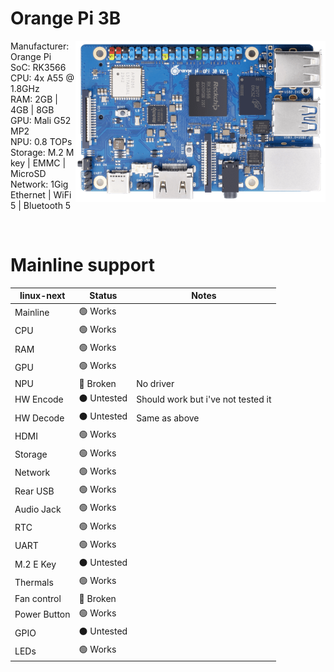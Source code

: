 # Orange Pi 3B
<img align="right" src="https://github.com/System64fumo/linux/blob/main/assets/orangepi-3b.png" width="400">

Manufacturer: Orange Pi<br/>
SoC: RK3566<br/>
CPU: 4x A55 @ 1.8GHz<br/>
RAM: 2GB | 4GB | 8GB<br/>
GPU: Mali G52 MP2<br/>
NPU: 0.8 TOPs<br/>
Storage: M.2 M key | EMMC | MicroSD<br/>
Network: 1Gig Ethernet | WiFi 5 | Bluetooth 5<br/>

<br/>

# Mainline support
| linux-next   | Status      | Notes                              |
|--------------|-------------|------------------------------------|
| Mainline     | 🟢 Works    |                                    |
| CPU          | 🟢 Works    |                                    |
| RAM          | 🟢 Works    |                                    |
| GPU          | 🟢 Works    |                                    |
| NPU          | 🔴 Broken   | No driver                          |
| HW Encode    | ⚫ Untested | Should work but i've not tested it |
| HW Decode    | ⚫ Untested | Same as above                      |
| HDMI         | 🟢 Works    |                                    |
| Storage      | 🟢 Works    |                                    |
| Network      | 🟢 Works    |                                    |
| Rear USB     | 🟢 Works    |                                    |
| Audio Jack   | 🟢 Works    |                                    |
| RTC          | 🟢 Works    |                                    |
| UART         | 🟢 Works    |                                    |
| M.2 E Key    | ⚫ Untested |                                    |
| Thermals     | 🟢 Works    |                                    |
| Fan control  | 🔴 Broken   |                                    |
| Power Button | 🟢 Works    |                                    |
| GPIO         | ⚫ Untested |                                    |
| LEDs         | 🟢 Works    |                                    |
